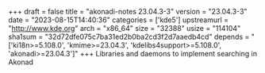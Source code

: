 +++
draft = false
title = "akonadi-notes 23.04.3-3"
version = "23.04.3-3"
date = "2023-08-15T14:40:36"
categories = ['kde5']
upstreamurl = "http://www.kde.org"
arch = "x86_64"
size = "32388"
usize = "114104"
sha1sum = "32d72dfe075c7ba31ed2b0ba2cd3f2d7aaedb4cd"
depends = "['ki18n>=5.108.0', 'kmime>=23.04.3', 'kdelibs4support>=5.108.0', 'akonadi>=23.04.3']"
+++
Libraries and daemons to implement searching in Akonad
